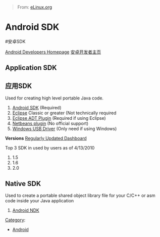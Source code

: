 > From: [eLinux.org](http://eLinux.org/Android_SDK "http://eLinux.org/Android_SDK")


# Android SDK
#安卓SDK


[Android Developers Homepage](http://developer.android.com/index.html)
[安卓开发者主页](http://developer.android.com/index.html)

## Application SDK
## 应用SDK

Used for creating high level portable Java code.


1.  [Android SDK](http://developer.android.com/sdk/index.html)
    (Required)
2.  [Eclipse](http://www.eclipse.org/downloads/) Classic or greater (Not
    technically required
3.  [Eclipse ADT
    Plugin](http://developer.android.com/sdk/eclipse-adt.html) (Required
    if using Eclipse)
4.  [Netbeans plugin](http://kenai.com/projects/nbandroid/) (No official
    support)
5.  [Windows USB Driver](http://developer.android.com/sdk/win-usb.html)
    (Only need if using Windows)

**Versions** [Regularly Updated
Dashboard](http://developer.android.com/resources/dashboard/platform-versions.html)

Top 3 SDK in used by users as of 4/13/2010

1.  1.5
2.  1.6
3.  2.0

## Native SDK

Used to create a portable shared object library file for your C/C++ or
asm code inside your Java application

1.  [Android NDK](http://developer.android.com/sdk/ndk/index.html)


[Category](http://eLinux.org/Special:Categories "Special:Categories"):

-   [Android](http://eLinux.org/Category:Android "Category:Android")

